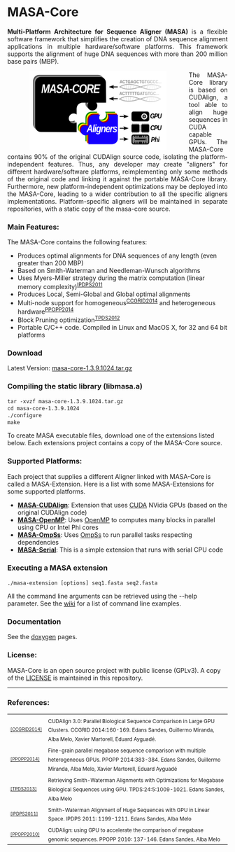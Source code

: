 # MASA-Core
<p align="justify">
<b>Multi-Platform Architecture for Sequence Aligner (MASA)</b> is a flexible software framework that simplifies the creation of DNA sequence alignment applications in multiple hardware/software platforms. This framework supports the alignment of huge DNA sequences with more than 200 million base pairs (MBP). 
</p>

<img src="https://raw.githubusercontent.com/edanssandes/masa-core/master/images/masa-core-puzzle.png" align="left" height="180" hspace="50">

<p align="justify">
The MASA-Core library is based on CUDAlign, a tool able to align huge sequences in CUDA capable GPUs. The MASA-Core contains 90% of the original CUDAlign source code, isolating the platform-independent features. Thus, any developer may create "aligners" for different hardware/software platforms, reimplementing only some methods of the original code and linking it against the portable MASA-Core library. Furthermore, new platform-independent optimizations may be deployed into the MASA-Core, leading to a wider contribution to all the specific aligners implementations. Platform-specific aligners will be maintained in separate repositories, with a static copy of the masa-core source.
</p>

### Main Features:

The MASA-Core contains the following features:
* Produces optimal alignments for DNA sequences of any length (even greater than 200 MBP)
* Based on Smith-Waterman and Needleman-Wunsch algorithms
* Uses Myers-Miller strategy during the matrix computation (linear memory complexity)<sup>[IPDPS2011](#references)</sup>
* Produces Local, Semi-Global and Global optimal alignments
* Multi-node support for homogeneous<sup>[CCGRID2014](#references)</sup> and heterogeneous hardware<sup>[PPOPP2014](#references)</sup>
* Block Pruning optimization<sup>[TPDS2012](#references)</sup>
* Portable C/C++ code. Compiled in Linux and MacOS X, for 32 and 64 bit platforms

### Download

Latest Version: [masa-core-1.3.9.1024.tar.gz](releases/masa-core-1.3.9.1024.tar.gz?raw=true)

### Compiling the static library (libmasa.a)

```
tar -xvzf masa-core-1.3.9.1024.tar.gz
cd masa-core-1.3.9.1024
./configure
make
```
To create MASA executable files, download one of the extensions listed below. Each extensions project contains a copy of the MASA-Core source.


### Supported Platforms:

Each project that supplies a different Aligner linked with MASA-Core is called a MASA-Extension. Here is a list with some MASA-Extensions for some supported platforms.
* [**MASA-CUDAlign**](https://github.com/edanssandes/MASA-CUDAlign): Extension that uses [CUDA](http://www.nvidia.com/object/cuda_home_new.html) NVidia GPUs (based on the original CUDAlign code)
* [**MASA-OpenMP**](https://github.com/edanssandes/MASA-OpenMP): Uses [OpenMP](http://openmp.org/) to computes many blocks in parallel using CPU or Intel Phi cores
* [**MASA-OmpSs**](https://github.com/edanssandes/MASA-OmpSs): Uses [OmpSs](https://pm.bsc.es/ompss) to run parallel tasks respecting dependencies
* [**MASA-Serial**](https://github.com/edanssandes/MASA-Serial): This is a simple extension that runs with serial CPU code


### Executing a MASA extension

```
./masa-extension [options] seq1.fasta seq2.fasta
```
All the command line arguments can be retrieved using the --help parameter. See the [wiki](https://github.com/edanssandes/MASA-Core/wiki/Command-line-examples) for a list of command line examples.

### Documentation

See the [doxygen](http://edanssandes.github.io/MASA-Core/docs) pages.

### License:

MASA-Core is an open source project with public license (GPLv3). A copy of the [LICENSE](https://raw.githubusercontent.com/edanssandes/masa-core/master/LICENSE) is maintained in this repository.

---

### References:

<table border="0">
<tr>
<td><a href="http://dx.doi.org/10.1109/CCGrid.2014.18"><font size=1>[CCGRID2014]</font></a></td>
<td><sub>CUDAlign 3.0: Parallel Biological Sequence Comparison in Large GPU Clusters. CCGRID 2014:160-169. Edans Sandes, Guillermo Miranda, Alba Melo, Xavier Martorell, Eduard Ayguadé.</sub>
</td>
</tr>
<tr>
<td><a href="http://dx.doi.org/10.1145/2555243.2555280"><font size=1>[PPOPP2014]</font></a></td>
<td><sub>Fine-grain parallel megabase sequence comparison with multiple heterogeneous GPUs. PPOPP 2014:383-384. Edans Sandes, Guillermo Miranda, Alba Melo, Xavier Martorell, Eduard Ayguadé
</sub></td>
</tr>
<tr>
<td><a href="http://dx.doi.org/10.1109/TPDS.2012.194"><font size=1>[TPDS2013]</font></a></td>
<td><sub>Retrieving Smith-Waterman Alignments with Optimizations for Megabase Biological Sequences using GPU. TPDS:24:5:1009-1021. Edans Sandes, Alba Melo</sub></td>
<tr>
<td><a href="http://dx.doi.org/10.1109/IPDPS.2011.114"><font size=1>[IPDPS2011]</font></a></td>
<td><sub>Smith-Waterman Alignment of Huge Sequences with GPU in Linear Space. IPDPS 2011: 1199-1211. Edans Sandes, Alba Melo</sub></td>
</tr>
</tr>
<td><a href="http://dx.doi.org/10.1145/1693453.1693473"><font size=1>[PPOPP2010]</font></a></td>
<td><sub>CUDAlign: using GPU to accelerate the comparison of megabase genomic sequences. PPOPP 2010: 137-146. Edans Sandes, Alba Melo</sub></td>
</tr>
</table>
